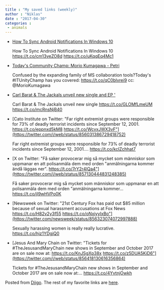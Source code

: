 ```yaml
---
title : "My saved links (weekly)"
author : "Niklas"
date : "2017-04-30"
categories : 
 - animals
---
```


- [How To Sync Android Notifications In Windows 10](http://www.addictivetips.com/windows-tips/sync-android-notifications-on-windows-10/)
    
    How To Sync Android Notifications In Windows 10 https://t.co/cm13veZO8d https://t.co/uKqqEq4Mc1
    
- [Today's Community Champ: Morio Kumagawa - Petri](https://www.petri.com/community-champs/morio-kumagawa)
    
    Confused by the expanding family of MS collaboration tools?Today's #ITUnityChamp has you covered: https://t.co/qC0blvrei9 cc: @MorioKumagawa
    
    
- [Carl Barat & The Jackals unveil new single and EP '](http://www.nme.com/news/carl-barat-jackals-unveil-new-ep-2061996?utm_source=twitter&utm_medium=social)
    
    Carl Barat & The Jackals unveil new single https://t.co/GLOMfLmeUM https://t.co/mcRnsNjB40
    
- [Cato Institute on Twitter: "Far right extremist groups were responsible for 73% of deadly terrorist incidents since September 12, 2001. https://t.co/eppnxd5kM8 https://t.co/WcvxJWX3vF"](https://twitter.com/i/web/status/856031386729418752)
    
    Far right extremist groups were responsible for 73% of deadly terrorist incidents since September 12, 2001.… https://t.co/kcIZchhat7
    
- [X on Twitter: "Få saker provocerar mig så mycket som människor som uppmanar en att polisanmäla dem med orden "anmälningarna kommer ändå läggas ner". https://t.co/7rY2r4lQa4"](https://twitter.com/i/web/status/857130444831248385)
    
    Få saker provocerar mig så mycket som människor som uppmanar en att polisanmäla dem med orden "anmälningarna kommer… https://t.co/jl9wHVPo0K
    
- [Newsweek on Twitter: "21st Century Fox has paid out $85 million because of sexual harassment accusations at Fox News https://t.co/H82v2y3f55 https://t.co/oNxiyyIxBo"](https://twitter.com/newsweek/status/856323074072997888)
    
    Sexually harassing women is really really lucrative. https://t.co/hjz1YDgjQ0
    
- [Jesus And Mary Chain on Twitter: "Tickets for #TheJesusandMaryChain new shows in September and October 2017 are on sale now at: https://t.co/KnJSgXp38x https://t.co/z5DUA5KiD6"](https://twitter.com/i/web/status/856418130616356864)
    
    Tickets for #TheJesusandMaryChain new shows in September and October 2017 are on sale now at:… https://t.co/4YvtnjOwkh
    
    

Posted from [Diigo](https://www.diigo.com). The rest of my favorite links are [here](https://www.diigo.com/user/npivic).
